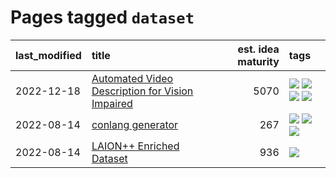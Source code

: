 # Pages tagged `dataset`

|last_modified|title|est. idea maturity|tags
|:---|:---|---:|:---|
|2022-12-18|[Automated Video Description for Vision Impaired](../automated-video-description.md)|5070|[![](https://img.shields.io/badge/tag-accessibility-5f1085)](../tags/accessibility.md) [![](https://img.shields.io/badge/tag-dataset-f3232d)](../tags/dataset.md) [![](https://img.shields.io/badge/tag-foundation-424c13)](../tags/foundation.md) [![](https://img.shields.io/badge/tag-publicgood-29c88d)](../tags/publicgood.md)|
|2022-08-14|[conlang generator](../conlang_lm.md)|267|[![](https://img.shields.io/badge/tag-carp-8a3b70)](../tags/carp.md) [![](https://img.shields.io/badge/tag-dataset-f3232d)](../tags/dataset.md) [![](https://img.shields.io/badge/tag-experimental-3faa68)](../tags/experimental.md)|
|2022-08-14|[LAION++ Enriched Dataset](../laion-plus-plus.md)|936|[![](https://img.shields.io/badge/tag-dataset-f3232d)](../tags/dataset.md)|
